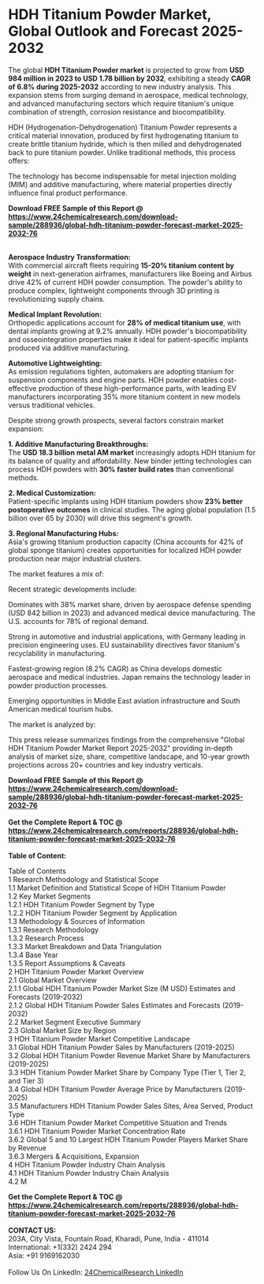 <h1>HDH Titanium Powder Market, Global Outlook and Forecast 2025-2032</h1><p>The global <strong>HDH Titanium Powder market</strong> is projected to grow from <strong>USD 984 million in 2023 to USD 1.78 billion by 2032</strong>, exhibiting a steady <strong>CAGR of 6.8% during 2025-2032</strong> according to new industry analysis. This expansion stems from surging demand in aerospace, medical technology, and advanced manufacturing sectors which require titanium's unique combination of strength, corrosion resistance and biocompatibility.</p><p>HDH (Hydrogenation-Dehydrogenation) Titanium Powder represents a critical material innovation, produced by first hydrogenating titanium to create brittle titanium hydride, which is then milled and dehydrogenated back to pure titanium powder. Unlike traditional methods, this process offers:</p><p>The technology has become indispensable for metal injection molding (MIM) and additive manufacturing, where material properties directly influence final product performance.</p><div><b>Download FREE Sample of this Report @ 
            <a href="https://www.24chemicalresearch.com/download-sample/288936/global-hdh-titanium-powder-forecast-market-2025-2032-76">
            https://www.24chemicalresearch.com/download-sample/288936/global-hdh-titanium-powder-forecast-market-2025-2032-76</a></b></div><br><p><strong>Aerospace Industry Transformation:</strong><br>
With commercial aircraft fleets requiring <strong>15-20% titanium content by weight</strong> in next-generation airframes, manufacturers like Boeing and Airbus drive 42% of current HDH powder consumption. The powder's ability to produce complex, lightweight components through 3D printing is revolutionizing supply chains.</p><p><strong>Medical Implant Revolution:</strong><br>
Orthopedic applications account for <strong>28% of medical titanium use</strong>, with dental implants growing at 9.2% annually. HDH powder's biocompatibility and osseointegration properties make it ideal for patient-specific implants produced via additive manufacturing.</p><p><strong>Automotive Lightweighting:</strong><br>
As emission regulations tighten, automakers are adopting titanium for suspension components and engine parts. HDH powder enables cost-effective production of these high-performance parts, with leading EV manufacturers incorporating 35% more titanium content in new models versus traditional vehicles.</p><p>Despite strong growth prospects, several factors constrain market expansion:</p><p><strong>1. Additive Manufacturing Breakthroughs:</strong><br>
The <strong>USD 18.3 billion metal AM market</strong> increasingly adopts HDH titanium for its balance of quality and affordability. New binder jetting technologies can process HDH powders with <strong>30% faster build rates</strong> than conventional methods.</p><p><strong>2. Medical Customization:</strong><br>
Patient-specific implants using HDH titanium powders show <strong>23% better postoperative outcomes</strong> in clinical studies. The aging global population (1.5 billion over 65 by 2030) will drive this segment's growth.</p><p><strong>3. Regional Manufacturing Hubs:</strong><br>
Asia's growing titanium production capacity (China accounts for 42% of global sponge titanium) creates opportunities for localized HDH powder production near major industrial clusters.</p><p>The market features a mix of:</p><p>Recent strategic developments include:</p><p>Dominates with 38% market share, driven by aerospace defense spending (USD 842 billion in 2023) and advanced medical device manufacturing. The U.S. accounts for 78% of regional demand.</p><p>Strong in automotive and industrial applications, with Germany leading in precision engineering uses. EU sustainability directives favor titanium's recyclability in manufacturing.</p><p>Fastest-growing region (8.2% CAGR) as China develops domestic aerospace and medical industries. Japan remains the technology leader in powder production processes.</p><p>Emerging opportunities in Middle East aviation infrastructure and South American medical tourism hubs.</p><p>The market is analyzed by:</p><p>This press release summarizes findings from the comprehensive "Global HDH Titanium Powder Market Report 2025-2032" providing in-depth analysis of market size, share, competitive landscape, and 10-year growth projections across 20+ countries and key industry verticals.</p><div><b>Download FREE Sample of this Report @ 
            <a href="https://www.24chemicalresearch.com/download-sample/288936/global-hdh-titanium-powder-forecast-market-2025-2032-76">
            https://www.24chemicalresearch.com/download-sample/288936/global-hdh-titanium-powder-forecast-market-2025-2032-76</a></b></div><br><div><b>Get the Complete Report & TOC @ 
            <a href="https://www.24chemicalresearch.com/reports/288936/global-hdh-titanium-powder-forecast-market-2025-2032-76">
            https://www.24chemicalresearch.com/reports/288936/global-hdh-titanium-powder-forecast-market-2025-2032-76</a></b></div><br>
            <b>Table of Content:</b><p>Table of Contents<br />
1 Research Methodology and Statistical Scope<br />
1.1 Market Definition and Statistical Scope of HDH Titanium Powder<br />
1.2 Key Market Segments<br />
1.2.1 HDH Titanium Powder Segment by Type<br />
1.2.2 HDH Titanium Powder Segment by Application<br />
1.3 Methodology & Sources of Information<br />
1.3.1 Research Methodology<br />
1.3.2 Research Process<br />
1.3.3 Market Breakdown and Data Triangulation<br />
1.3.4 Base Year<br />
1.3.5 Report Assumptions & Caveats<br />
2 HDH Titanium Powder Market Overview<br />
2.1 Global Market Overview<br />
2.1.1 Global HDH Titanium Powder Market Size (M USD) Estimates and Forecasts (2019-2032)<br />
2.1.2 Global HDH Titanium Powder Sales Estimates and Forecasts (2019-2032)<br />
2.2 Market Segment Executive Summary<br />
2.3 Global Market Size by Region<br />
3 HDH Titanium Powder Market Competitive Landscape<br />
3.1 Global HDH Titanium Powder Sales by Manufacturers (2019-2025)<br />
3.2 Global HDH Titanium Powder Revenue Market Share by Manufacturers (2019-2025)<br />
3.3 HDH Titanium Powder Market Share by Company Type (Tier 1, Tier 2, and Tier 3)<br />
3.4 Global HDH Titanium Powder Average Price by Manufacturers (2019-2025)<br />
3.5 Manufacturers HDH Titanium Powder Sales Sites, Area Served, Product Type<br />
3.6 HDH Titanium Powder Market Competitive Situation and Trends<br />
3.6.1 HDH Titanium Powder Market Concentration Rate<br />
3.6.2 Global 5 and 10 Largest HDH Titanium Powder Players Market Share by Revenue<br />
3.6.3 Mergers & Acquisitions, Expansion<br />
4 HDH Titanium Powder Industry Chain Analysis<br />
4.1 HDH Titanium Powder Industry Chain Analysis<br />
4.2 M</p><div><b>Get the Complete Report & TOC @ 
            <a href="https://www.24chemicalresearch.com/reports/288936/global-hdh-titanium-powder-forecast-market-2025-2032-76">
            https://www.24chemicalresearch.com/reports/288936/global-hdh-titanium-powder-forecast-market-2025-2032-76</a></b></div><br><b>CONTACT US:</b><br>
            203A, City Vista, Fountain Road, Kharadi, Pune, India - 411014<br>
            International: +1(332) 2424 294<br>
            Asia: +91 9169162030 <br><br>
            Follow Us On LinkedIn: <a href="https://www.linkedin.com/company/24chemicalresearch/">24ChemicalResearch LinkedIn</a>